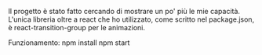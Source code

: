 Il progetto è stato fatto cercando di mostrare un po' più le mie capacità. 
L'unica libreria oltre a react che ho utilizzato, come scritto nel package.json, è react-transition-group per le animazioni.

Funzionamento:
npm install
npm start